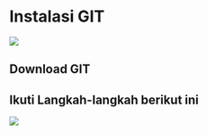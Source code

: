 # Instalasi GIT
![](https://www.gitdvcs.com/img/logo/git-full-color-light-background.svg)

## Download GIT
## Ikuti Langkah-langkah berikut ini
![](1.jpg)
